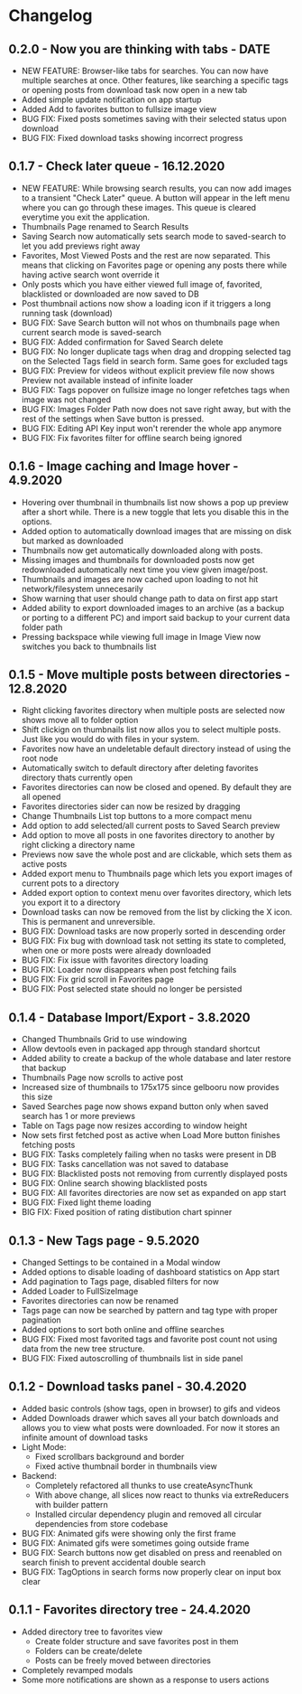 # Changelog

## 0.2.0 - Now you are thinking with tabs - DATE
- NEW FEATURE: Browser-like tabs for searches. You can now have multiple searches at once. Other features, like searching a specific tags or opening posts from download task now open in a new tab
- Added simple update notification on app startup
- Added Add to favorites button to fullsize image view
- BUG FIX: Fixed posts sometimes saving with their selected status upon download
- BUG FIX: Fixed download tasks showing incorrect progress

## 0.1.7 - Check later queue - 16.12.2020
- NEW FEATURE: While browsing search results, you can now add images to a transient "Check Later" queue. A button will appear in the left menu where you can go through these images. This queue is cleared everytime you exit the application.
- Thumbnails Page renamed to Search Results
- Saving Search now automatically sets search mode to saved-search to let you add previews right away
- Favorites, Most Viewed Posts and the rest are now separated. This means that clicking on Favorites page or opening any posts there while having active search wont override it
- Only posts which you have either viewed full image of, favorited, blacklisted or downloaded are now saved to DB
- Post thumbnail actions now show a loading icon if it triggers a long running task (download)
- BUG FIX: Save Search button will not whos on thumbnails page when current search mode is saved-search
- BUG FIX: Added confirmation for Saved Search delete
- BUG FIX: No longer duplicate tags when drag and dropping selected tag on the Selected Tags field in search form. Same goes for excluded tags
- BUG FIX: Preview for videos without explicit preview file now shows Preview not available instead of infinite loader
- BUG FIX: Tags popover on fullsize image no longer refetches tags when image was not changed
- BUG FIX: Images Folder Path now does not save right away, but with the rest of the settings when Save button is pressed.
- BUG FIX: Editing API Key input won't rerender the whole app anymore
- BUG FIX: Fix favorites filter for offline search being ignored

## 0.1.6 - Image caching and Image hover - 4.9.2020
- Hovering over thumbnail in thumbnails list now shows a pop up preview after a short while. There is a new toggle that lets you disable this in the options.
- Added option to automatically download images that are missing on disk but marked as downloaded
- Thumbnails now get automatically downloaded along with posts.
- Missing images and thumbnails for downloaded posts now get redownloaded automatically next time you view given image/post.
- Thumbnails and images are now cached upon loading to not hit network/filesystem unnecesarily
- Show warning that user should change path to data on first app start
- Added ability to export downloaded images to an archive (as a backup or porting to a different PC) and import said backup to your current data folder path
- Pressing backspace while viewing full image in Image View now switches you back to thumbnails list

## 0.1.5 - Move multiple posts between directories - 12.8.2020
- Right clicking favorites directory when multiple posts are selected now shows move all to folder option
- Shift clickign on thumbnails list now allos you to select multiple posts. Just like you would do with files in your system.
- Favorites now have an undeletable default directory instead of using the root node
- Automatically switch to default directory after deleting favorites directory thats currently open
- Favorites directories can now be closed and opened. By default they are all opened
- Favorites directories sider can now be resized by dragging
- Change Thumbnails List top buttons to a more compact menu
- Add option to add selected/all current posts to Saved Search preview
- Add option to move all posts in one favorites directory to another by right clicking a directory name
- Previews now save the whole post and are clickable, which sets them as active posts
- Added export menu to Thumbnails page which lets you export images of current pots to a directory
- Added export option to context menu over favorites directory, which lets you export it to a directory
- Download tasks can now be removed from the list by clicking the X icon. This is permanent and unreversible.
- BUG FIX: Download tasks are now properly sorted in descending order
- BUG FIX: Fix bug with download task not setting its state to completed, when one or more posts were already downloaded
- BUG FIX: Fix issue with favorites directory loading
- BUG FIX: Loader now disappears when post fetching fails
- BUG FIX: Fix grid scroll in Favorites page
- BUG FIX: Post selected state should no longer be persisted

## 0.1.4 - Database Import/Export - 3.8.2020
- Changed Thumbnails Grid to use windowing
- Allow devtools even in packaged app through standard shortcut
- Added ability to create a backup of the whole database and later restore that backup
- Thumbnails Page now scrolls to active post
- Increased size of thumbnails to 175x175 since gelbooru now provides this size
- Saved Searches page now shows expand button only when saved search has 1 or more previews
- Table on Tags page now resizes according to window height
- Now sets first fetched post as active when Load More button finishes fetching posts
- BUG FIX: Tasks completely failing when no tasks were present in DB
- BUG FIX: Tasks cancellation was not saved to database
- BUG FIX: Blacklisted posts not removing from currently displayed posts
- BUG FIX: Online search showing blacklisted posts
- BUG FIX: All favorites directories are now set as expanded on app start
- BUG FIX: Fixed light theme loading
- BIG FIX: Fixed position of rating distibution chart spinner

## 0.1.3 - New Tags page - 9.5.2020
- Changed Settings to be contained in a Modal window
- Added options to disable loading of dashboard statistics on App start
- Add pagination to Tags page, disabled filters for now
- Added Loader to FullSizeImage
- Favorites directories can now be renamed
- Tags page can now be searched by pattern and tag type with proper pagination
- Added options to sort both online and offline searches
- BUG FIX: Fixed most favorited tags and favorite post count not using data from the new tree structure.
- BUG FIX: Fixed autoscrolling of thumbnails list in side panel

## 0.1.2 - Download tasks panel - 30.4.2020
- Added basic controls (show tags, open in browser) to gifs and videos
- Added Downloads drawer which saves all your batch downloads and allows you to view what posts were downloaded. For now it stores an infinite amount of download tasks
- Light Mode:
	- Fixed scrollbars background and border
	- Fixed active thumbnail border in thumbnails view
- Backend:
	- Completely refactored all thunks to use createAsyncThunk
	- With above change, all slices now react to thunks via extreReducers with builder pattern
	- Installed circular dependency plugin and removed all circular dependencies from store codebase
- BUG FIX: Animated gifs were showing only the first frame
- BUG FIX: Animated gifs were sometimes going outside frame
- BUG FIX: Search buttons now get disabled on press and reenabled on search finish to prevent accidental double search
- BUG FIX: TagOptions in search forms now properly clear on input box clear

## 0.1.1 - Favorites directory tree - 24.4.2020
- Added directory tree to favorites view
	- Create folder structure and save favorites post in them
	- Folders can be create/delete
	- Posts can be freely moved between directories
- Completely revamped modals
- Some more notifications are shown as a response to users actions